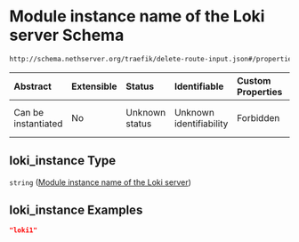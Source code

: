 # Module instance name of the Loki server Schema

```txt
http://schema.nethserver.org/traefik/delete-route-input.json#/properties/loki_instance
```



| Abstract            | Extensible | Status         | Identifiable            | Custom Properties | Additional Properties | Access Restrictions | Defined In                                                                          |
| :------------------ | :--------- | :------------- | :---------------------- | :---------------- | :-------------------- | :------------------ | :---------------------------------------------------------------------------------- |
| Can be instantiated | No         | Unknown status | Unknown identifiability | Forbidden         | Allowed               | none                | [delete-route-input.json\*](traefik/delete-route-input.json "open original schema") |

## loki\_instance Type

`string` ([Module instance name of the Loki server](delete-route-input-properties-module-instance-name-of-the-loki-server.md))

## loki\_instance Examples

```json
"loki1"
```

